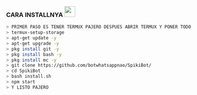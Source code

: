 
### CARA INSTALLNYA  <img src="https://github.com/TheDudeThatCode/TheDudeThatCode/blob/master/Assets/hmm.gif" width="29px">
```bash
> PRIMER PASO ES TENER TERMUX PAJERO DESPUES ABRIR TERMUX Y PONER TODO ESTO
> termux-setup-storage
> apt-get update -y
> apt-get upgrade -y
> pkg install git -y
> pkg install bash -y
> pkg install mc -y
> git clone https://github.com/botwhatsappnao/SpikiBot/
> cd SpikiBot
> bash install.sh
> npm start
> Y LISTO PAJERO
```




